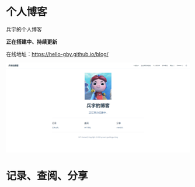 # 个人博客
兵宇的个人博客

**正在搭建中、持续更新**

在线地址：https://hello-gby.github.io/blog/

![avatar](./docs/一起进步/img/blog.png)

# 记录、查阅、分享
